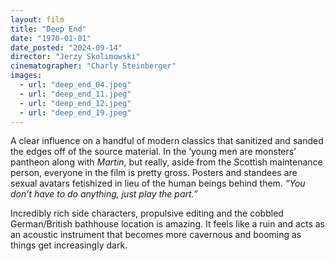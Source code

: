 ```yaml
---
layout: film
title: "Deep End"
date: "1970-01-01"
date_posted: "2024-09-14"
director: "Jerzy Skolimowski"
cinematographer: "Charly Steinberger"
images:
  - url: "deep_end_04.jpeg"
  - url: "deep_end_11.jpeg"
  - url: "deep_end_12.jpeg"
  - url: "deep_end_19.jpeg"
---
```


A clear influence on a handful of modern classics that sanitized and sanded the edges off of the source material. In the ‘young men are monsters’ pantheon along with *Martin*, but really, aside from the Scottish maintenance person, everyone in the film is pretty gross. Posters and standees are sexual avatars fetishized in lieu of the human beings behind them. *“You don’t have to do anything, just play the part.”*

Incredibly rich side characters, propulsive editing and the cobbled German/British bathhouse location is amazing. It feels like a ruin and acts as an acoustic instrument that becomes more cavernous and booming as things get increasingly dark.
